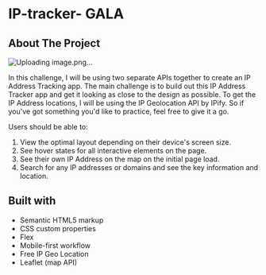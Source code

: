# IP-tracker- GALA
## About The Project
![Uploading image.png…]()

In this challenge, I will be using two separate APIs together to create an IP Address Tracking app.
The main challenge is to build out this IP Address Tracker app and get it looking as close to the design as possible. To get the IP Address locations, I will be using the IP Geolocation API by IPify. So if you've got something you'd like to practice, feel free to give it a go.


Users should be able to:
1. View the optimal layout depending on their device's screen size.
2. See hover states for all interactive elements on the page.
3. See their own IP Address on the map on the initial page load.
4. Search for any IP addresses or domains and see the key information and location.




## Built with 

- Semantic HTML5 markup
- CSS custom properties
- Flex
- Mobile-first workflow
- Free IP Geo Location
- Leaflet (map API)


